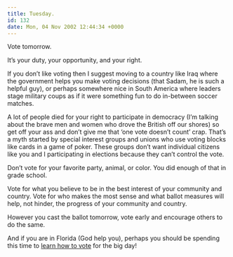 ```yaml
---
title: Tuesday.
id: 132
date: Mon, 04 Nov 2002 12:44:34 +0000
---
```


Vote tomorrow.  

It’s your duty, your opportunity, and your right.  

If you don’t like voting then I suggest moving to a country like Iraq where the government helps you make voting decisions (that Sadam, he is such a helpful guy), or perhaps somewhere nice in South America where leaders stage military coups as if it were something fun to do in-between soccer matches.  

A lot of people died for your right to participate in democracy (I’m talking about the brave men and women who drove the British off our shores) so get off your ass and don’t give me that ‘one vote doesn’t count’ crap. That’s a myth started by special interest groups and unions who use voting blocks like cards in a game of poker. These groups don’t want individual citizens like you and I participating in elections because they can’t control the vote.  

Don’t vote for your favorite party, animal, or color. You did enough of that in grade school.  

Vote for what you believe to be in the best interest of your community and country. Vote for who makes the most sense and what ballot measures will help, not hinder, the progress of your community and country.  

However you cast the ballot tomorrow, vote early and encourage others to do the same.  

And if you are in Florida (God help you), perhaps you should be spending this time to [learn how to vote](http://www.digitalfog.com/gallery/florida2004.jpg) for the big day!





